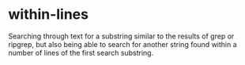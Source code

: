 # within-lines
Searching through text for a substring similar to the results of grep or ripgrep, but also being able to search for another string found within a number of lines of the first search substring.
